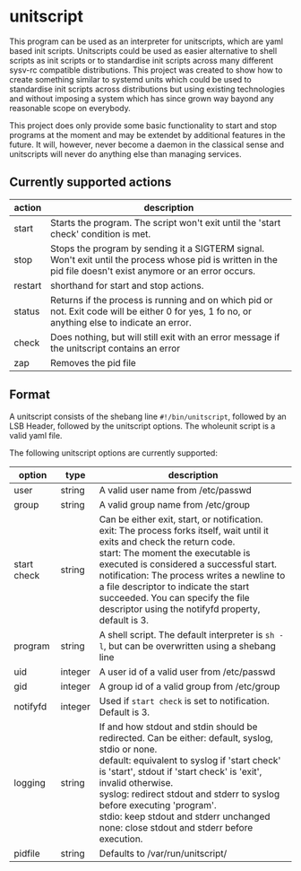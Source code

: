 # unitscript

This program can be used as an interpreter for unitscripts, which are yaml based init scripts.
Unitscripts could be used as easier alternative to shell scripts as init scripts or to standardise init scripts
across many different sysv-rc compatible distributions. This project was created to show how to create something
similar to systemd units which could be used to standardise init scripts across distributions but using
existing technologies and without imposing a system which has since grown way bayond any reasonable scope on everybody.

This project does only provide some basic functionality to start and stop programs at the moment and may be extendet
by additional features in the future. It will, however, never become a daemon in the classical sense and unitscripts
will never do anything else than managing services.

## Currently supported actions

| action | description |
|-----------|-------------|
| start | Starts the program. The script won't exit until the 'start check' condition is met. |
| stop | Stops the program by sending it a SIGTERM signal. Won't exit until the process whose pid is written in the pid file doesn't exist anymore or an error occurs. |
| restart | shorthand for start and stop actions. |
| status | Returns if the process is running and on which pid or not. Exit code will be either 0 for yes, 1 fo no, or anything else to indicate an error. |
| check | Does nothing, but will still exit with an error message if the unitscript contains an error |
| zap | Removes the pid file |

## Format

A unitscript consists of the shebang line ```#!/bin/unitscript```, followed by an LSB Header,
followed by the unitscript options. The wholeunit script is a valid yaml file.

The following unitscript options are currently supported:

| option      | type    | description |
|-------------|---------|-------------|
| user        | string  | A valid user name from /etc/passwd |
| group       | string  | A valid group name from /etc/group |
| start check | string  | Can be either exit, start, or notification. <br/> exit: The process forks itself, wait until it exits and check the return code. <br/> start: The moment the executable is executed is considered a successful start. <br/> notification: The process writes a newline to a file descriptor to indicate the start succeeded. You can specify the file descriptor using the notifyfd property, default is 3. |
| program     | string  | A shell script. The default interpreter is ```sh -l```, but can be overwritten using a shebang line |
| uid         | integer | A user id of a valid user from /etc/passwd |
| gid         | integer | A group id of a valid group from /etc/group |
| notifyfd    | integer | Used if ```start check``` is set to notification. Default is 3. |
| logging     | string  | If and how stdout and stdin should be redirected. Can be either: default, syslog, stdio or none. <br/> default: equivalent to syslog if 'start check' is 'start', stdout if 'start check' is 'exit', invalid otherwise. <br/> syslog: redirect stdout and stderr to syslog before executing 'program'. <br/> stdio: keep stdout and stderr unchanged <br/> none: close stdout and stderr before execution. |
| pidfile     | string  | Defaults to /var/run/unitscript/<script name>.pid |
| manage pidfile | boolean | Either yes or no. Specifies if the program or the unit script should create the pid file. <br/> Default for 'start check' 'exit' is 'no'. <br/> Default for 'start check' 'start' is 'yes'. |
| env         | map     | Environment variables to set before program execution |
| env script  | list    | A list of posix shell scripts. The variables those scripts define will be exported as environment variables before executing the program |
| working directory | string | Sets the working directory. Defaults to the user home directory. |
| umask       | integer | The umask using which the program is started, defaults to 0022 |


## Environment variables

All environment variables will be cleared before execution, but per default a sh login shell is used to start the program,
which should source /etc/profile and .profile, which may set some basic environment variables like the PATH variable.
In addition to this, all variables specified using the 'env' option and the following ones will be set:

| variable | description |
|----------|-------------|
| SHELL    | The shell specified for the user in /etc/passwd |
| HOME     | The user home directory as specified in /etc/passwd |
| PIDFILE  | The location of the pid file |
| NOTIFICATION_FD | The file descriptor number using which the program can indicate that it finished starting up |
